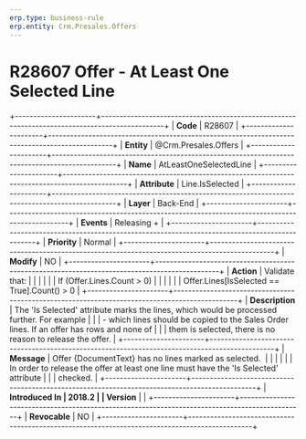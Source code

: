 ```yaml
---
erp.type: business-rule
erp.entity: Crm.Presales.Offers
---
```


# R28607 Offer - At Least One Selected Line
+----------------------+-----------------------------------------------------------------------------------------------+
| **Code**             | R28607                                                                                        |
+----------------------+-----------------------------------------------------------------------------------------------+
| **Entity**           | @Crm.Presales.Offers                                                                                         |
+----------------------+-----------------------------------------------------------------------------------------------+
| **Name**             | AtLeastOneSelectedLine                                                                        |
+----------------------+-----------------------------------------------------------------------------------------------+
| **Attribute**        | Line.IsSelected                                                                               |
+----------------------+-----------------------------------------------------------------------------------------------+
| **Layer**            | Back-End                                                                                      |
+----------------------+-----------------------------------------------------------------------------------------------+
| **Events**           | Releasing +                                                                                   |
+----------------------+-----------------------------------------------------------------------------------------------+
| **Priority**         | Normal                                                                                        |
+----------------------+-----------------------------------------------------------------------------------------------+
| **Modify**           | NO                                                                                            |
+----------------------+-----------------------------------------------------------------------------------------------+
| **Action**           | Validate that:                                                                                |
|                      |                                                                                               |
|                      | If (Offer.Lines.Count \> 0)                                                                   |
|                      |                                                                                               |
|                      | Offer.Lines\[IsSelected == True\].Count() \> 0                                                |
+----------------------+-----------------------------------------------------------------------------------------------+
| **Description**      | The \'Is Selected\' attribute marks the lines, which would be processed further. For example  |
|                      | - which lines should be copied to the Sales Order lines. If an offer has rows and none of     |
|                      | them is selected, there is no reason to release the offer.                                    |
+----------------------+-----------------------------------------------------------------------------------------------+
| **Message**          | Offer {DocumentText} has no lines marked as selected.                                         |
|                      |                                                                                               |
|                      | In order to release the offer at least one line must have the \'Is Selected\' attribute       |
|                      | checked.                                                                                      |
+----------------------+-----------------------------------------------------------------------------------------------+
| **Introduced In      | 2018.2                                                                                        |
| Version**            |                                                                                               |
+----------------------+-----------------------------------------------------------------------------------------------+
| **Revocable**        | NO                                                                                            |
+----------------------+-----------------------------------------------------------------------------------------------+

  

  

  
